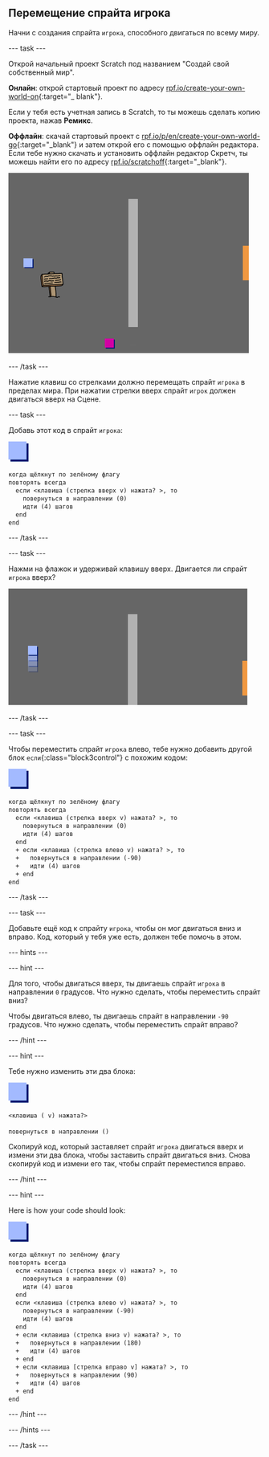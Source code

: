 ## Перемещение спрайта игрока

Начни с создания спрайта `игрока`, способного двигаться по всему миру.

\--- task \---

Открой начальный проект Scratch под названием "Создай свой собственный мир".

**Онлайн**: открой стартовый проект по адресу [rpf.io/create-your-own-world-on](http://rpf.io/create-your-own-world-on){:target="_ blank"}.

Если у тебя есть учетная запись в Scratch, то ты можешь сделать копию проекта, нажав **Ремикс**.

**Оффлайн**: скачай стартовый проект с [rpf.io/p/en/create-your-own-world-go](http://rpf.io/p/en/create-your-own-world-go){:target="_blank"} и затем открой его с помощью оффлайн редактора. Если тебе нужно скачать и установить оффлайн редактор Скретч, ты можешь найти его по адресу [rpf.io/scratchoff](https://rpf.io/scratchoff){:target="_blank"}.

![снимок экрана](images/world-starter.png)

\--- /task \---

Нажатие клавиш со стрелками должно перемещать спрайт `игрока` в пределах мира. При нажатии стрелки вверх спрайт `игрок` должен двигаться вверх на Сцене.

\--- task \---

Добавь этот код в спрайт `игрока`:

![игрок](images/player.png)

```blocks3
когда щёлкнут по зелёному флагу
повторять всегда 
  если <клавиша (стрелка вверх v) нажата? >, то 
    повернуться в направлении (0)
    идти (4) шагов
  end
end
```

\--- /task \---

\--- task \---

Нажми на флажок и удерживай клавишу вверх. Двигается ли спрайт `игрока` вверх?

![снимок экрана](images/world-up.png)

\--- /task \---

\--- task \---

Чтобы переместить спрайт `игрока` влево, тебе нужно добавить другой блок `если`{:class="block3control"} с похожим кодом:

![игрок](images/player.png)

```blocks3
когда щёлкнут по зелёному флагу
повторять всегда 
  если <клавиша (стрелка вверх v) нажата? >, то 
    повернуться в направлении (0)
    идти (4) шагов
  end
  + если <клавиша (стрелка влево v) нажата? >, то 
  +   повернуться в направлении (-90)
  +   идти (4) шагов
  + end
end
```

\--- /task \---

\--- task \---

Добавьте ещё код к спрайту `игрока`, чтобы он мог двигаться вниз и вправо. Код, который у тебя уже есть, должен тебе помочь в этом.

\--- hints \---

\--- hint \---

Для того, чтобы двигаться вверх, ты двигаешь спрайт `игрока` в направлении `0` градусов. Что нужно сделать, чтобы переместить спрайт вниз?

Чтобы двигаться влево, ты двигаешь спрайт в направлении `-90` градусов. Что нужно сделать, чтобы переместить спрайт вправо?

\--- /hint \---

\--- hint \---

Тебе нужно изменить эти два блока:

![игрок](images/player.png)

```blocks3
<клавиша ( v) нажата?>

повернуться в направлении ()
```

Скопируй код, который заставляет спрайт `игрока` двигаться вверх и измени эти два блока, чтобы заставить спрайт двигаться вниз. Снова скопируй код и измени его так, чтобы спрайт переместился вправо.

\--- /hint \---

\--- hint \---

Here is how your code should look:

![player](images/player.png)

```blocks3
когда щёлкнут по зелёному флагу
повторять всегда 
  если <клавиша (стрелка вверх v) нажата? >, то 
    повернуться в направлении (0)
    идти (4) шагов
  end
  если <клавиша (стрелка влево v) нажата? >, то 
    повернуться в направлении (-90)
    идти (4) шагов
  end
  + если <клавиша (стрелка вниз v) нажата? >, то 
  +   повернуться в направлении (180)
  +   идти (4) шагов
  + end
  + если <клавиша [стрелка вправо v] нажата? >, то 
  +   повернуться в направлении (90)
  +   идти (4) шагов
  + end
end
```

\--- /hint \---

\--- /hints \---

\--- /task \---
